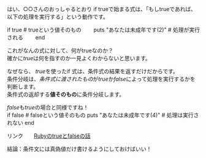 はい、○○さんのおっしゃるとおり  if trueで始まる式は、「もしtrueであれば、以下の処理を実行する」という動作です。  

if true # trueという値そのもの　　
  puts "あなたは未成年です(2)" # 処理が実行される　　
end　　

これがなんの式に対して、何がtrueなのか？  
確かに*true*は何を指すのか一見よくわからないと思います。  

なぜなら、 *true*を使ったif 式は、条件式の結果を返すだけだからです。  
条件分岐は、*条件式に渡されたもの*が*true*か*false*によって処理を実行するかを判断します。  
条件式の返却する**値そのもの**に条件分岐します。  

*false*も*true*の場合と同様ですね！  
if false # falseという値そのもの
  puts "あなたは未成年です(4)" # 処理は実行されない
end　

リンク　　[Rubyのtrueとfalseの話](https://qiita.com/rotelstift/items/70461f35c0d691e7b246)　　


結論：条件文には真偽値だけ書けるようにしておけばいい！　　
